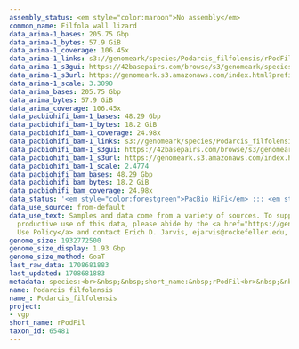 ```yaml
---
assembly_status: <em style="color:maroon">No assembly</em>
common_name: Filfola wall lizard
data_arima-1_bases: 205.75 Gbp
data_arima-1_bytes: 57.9 GiB
data_arima-1_coverage: 106.45x
data_arima-1_links: s3://genomeark/species/Podarcis_filfolensis/rPodFil1/genomic_data/arima/<br>
data_arima-1_s3gui: https://42basepairs.com/browse/s3/genomeark/species/Podarcis_filfolensis/rPodFil1/genomic_data/arima/
data_arima-1_s3url: https://genomeark.s3.amazonaws.com/index.html?prefix=species/Podarcis_filfolensis/rPodFil1/genomic_data/arima/
data_arima-1_scale: 3.3090
data_arima_bases: 205.75 Gbp
data_arima_bytes: 57.9 GiB
data_arima_coverage: 106.45x
data_pacbiohifi_bam-1_bases: 48.29 Gbp
data_pacbiohifi_bam-1_bytes: 18.2 GiB
data_pacbiohifi_bam-1_coverage: 24.98x
data_pacbiohifi_bam-1_links: s3://genomeark/species/Podarcis_filfolensis/rPodFil1/genomic_data/pacbio_hifi/<br>
data_pacbiohifi_bam-1_s3gui: https://42basepairs.com/browse/s3/genomeark/species/Podarcis_filfolensis/rPodFil1/genomic_data/pacbio_hifi/
data_pacbiohifi_bam-1_s3url: https://genomeark.s3.amazonaws.com/index.html?prefix=species/Podarcis_filfolensis/rPodFil1/genomic_data/pacbio_hifi/
data_pacbiohifi_bam-1_scale: 2.4774
data_pacbiohifi_bam_bases: 48.29 Gbp
data_pacbiohifi_bam_bytes: 18.2 GiB
data_pacbiohifi_bam_coverage: 24.98x
data_status: '<em style="color:forestgreen">PacBio HiFi</em> ::: <em style="color:forestgreen">Arima</em>'
data_use_source: from-default
data_use_text: Samples and data come from a variety of sources. To support fair and
  productive use of this data, please abide by the <a href="https://genome10k.soe.ucsc.edu/data-use-policies/">Data
  Use Policy</a> and contact Erich D. Jarvis, ejarvis@rockefeller.edu, with any questions.
genome_size: 1932772500
genome_size_display: 1.93 Gbp
genome_size_method: GoaT
last_raw_data: 1708681883
last_updated: 1708681883
metadata: species:<br>&nbsp;&nbsp;short_name:&nbsp;rPodFil<br>&nbsp;&nbsp;name:&nbsp;Podarcis&nbsp;filfolensis<br>&nbsp;&nbsp;taxon_id:&nbsp;65481<br>&nbsp;&nbsp;common_name:&nbsp;Filfola&nbsp;wall&nbsp;lizard<br>&nbsp;&nbsp;order:<br>&nbsp;&nbsp;&nbsp;&nbsp;name:&nbsp;Squamata<br>&nbsp;&nbsp;family:<br>&nbsp;&nbsp;&nbsp;&nbsp;name:&nbsp;Lacertidae<br>&nbsp;&nbsp;individuals:<br>&nbsp;&nbsp;&nbsp;&nbsp;-&nbsp;short_name:&nbsp;rPodFil1<br>&nbsp;&nbsp;&nbsp;&nbsp;&nbsp;&nbsp;biosample_id:&nbsp;SAMEA113403362<br>&nbsp;&nbsp;&nbsp;&nbsp;&nbsp;&nbsp;sex:&nbsp;female<br>&nbsp;&nbsp;genome_size:&nbsp;1932772500<br>&nbsp;&nbsp;genome_size_method:&nbsp;GoaT<br>&nbsp;&nbsp;project:&nbsp;[&nbsp;vgp&nbsp;]<br>
name: Podarcis filfolensis
name_: Podarcis_filfolensis
project:
- vgp
short_name: rPodFil
taxon_id: 65481
---
```

